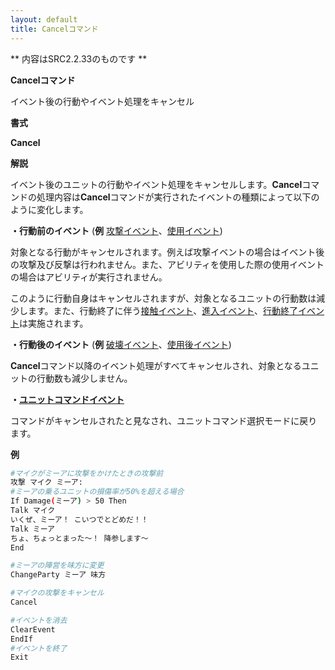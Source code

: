 ```yaml
---
layout: default
title: Cancelコマンド
---
```

** 内容はSRC2.2.33のものです **

**Cancelコマンド**

イベント後の行動やイベント処理をキャンセル

**書式**

**Cancel**

**解説**

イベント後のユニットの行動やイベント処理をキャンセルします。**Cancel**コマンドの処理内容は**Cancel**コマンドが実行されたイベントの種類によって以下のように変化します。

**・行動前のイベント** (**例** [攻撃イベント](攻撃イベント.md)、[使用イベント](使用イベント.md))

対象となる行動がキャンセルされます。例えば攻撃イベントの場合はイベント後の攻撃及び反撃は行われません。また、アビリティを使用した際の使用イベントの場合はアビリティが実行されません。

このように行動自身はキャンセルされますが、対象となるユニットの行動数は減少します。また、行動終了に伴う[接触イベント](接触イベント.md)、[進入イベント](進入イベント.md)、[行動終了イベント](行動終了イベント.md)は実施されます。

**・行動後のイベント** (**例** [破壊イベント](破壊イベント.md)、[使用後イベント](使用後イベント.md))

**Cancel**コマンド以降のイベント処理がすべてキャンセルされ、対象となるユニットの行動数も減少しません。

**・[ユニットコマンドイベント](ユニットコマンドイベント.md)**

コマンドがキャンセルされたと見なされ、ユニットコマンド選択モードに戻ります。

**例**
```sh
#マイクがミーアに攻撃をかけたときの攻撃前
攻撃 マイク ミーア:
#ミーアの乗るユニットの損傷率が50%を超える場合
If Damage(ミーア) > 50 Then
Talk マイク
いくぜ、ミーア！ こいつでとどめだ！！
Talk ミーア
ちょ、ちょっとまった～！ 降参します～
End

#ミーアの陣営を味方に変更
ChangeParty ミーア 味方

#マイクの攻撃をキャンセル
Cancel

#イベントを消去
ClearEvent
EndIf
#イベントを終了
Exit
```

